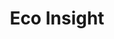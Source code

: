 ---
order: 5
title: Eco Insight
description: UI/UX of a mobile app to view sustainability of food products (Adobe XD)

variant: project--3
rightSide: true
video1: eco-insight-1.mp4
image3: eco-insight-2.webp
image4: eco-insight-3.webp
---